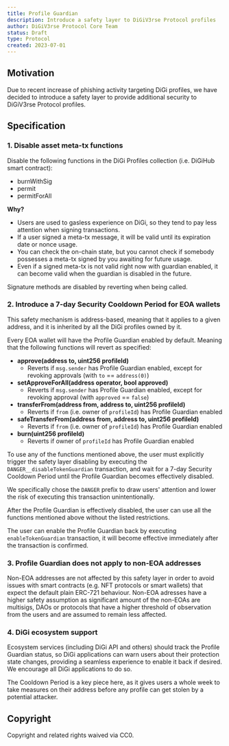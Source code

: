 ```yaml
---
title: Profile Guardian
description: Introduce a safety layer to DiGiV3rse Protocol profiles
author: DiGiV3rse Protocol Core Team
status: Draft
type: Protocol
created: 2023-07-01
---
```


## Motivation

Due to recent increase of phishing activity targeting DiGi profiles, we have decided to introduce a safety layer to provide additional security to DiGiV3rse Protocol profiles.

## Specification

### 1. Disable asset meta-tx functions

Disable the following functions in the DiGi Profiles collection (i.e. DiGiHub smart contract):

- burnWithSig
- permit
- permitForAll

**Why?**

- Users are used to gasless experience on DiGi, so they tend to pay less attention when signing transactions.
- If a user signed a meta-tx message, it will be valid until its expiration date or nonce usage.
- You can check the on-chain state, but you cannot check if somebody possesses a meta-tx signed by you awaiting for future usage.
- Even if a signed meta-tx is not valid right now with guardian enabled, it can become valid when the guardian is disabled in the future.

Signature methods are disabled by reverting when being called.

### 2. Introduce a 7-day Security Cooldown Period for EOA wallets

This safety mechanism is address-based, meaning that it applies to a given address, and it is inherited by all the DiGi profiles owned by it.

Every EOA wallet will have the Profile Guardian enabled by default. Meaning that the following functions will revert as specified:

- **approve(address to, uint256 profileId)**
  - Reverts if `msg.sender` has Profile Guardian enabled, except for revoking approvals (with `to` == `address(0)`)
- **setApproveForAll(address operator, bool approved)**
  - Reverts if `msg.sender` has Profile Guardian enabled, except for revoking approval (with `approved` == `false`)
- **transferFrom(address from, address to, uint256 profileId)**
  - Reverts if `from` (i.e. owner of `profileId`) has Profile Guardian enabled
- **safeTransferFrom(address from, address to, uint256 profileId)**
  - Reverts if `from` (i.e. owner of `profileId`) has Profile Guardian enabled
- **burn(uint256 profileId)**
  - Reverts if owner of `profileId` has Profile Guardian enabled

To use any of the functions mentioned above, the user must explicitly trigger the safety layer disabling by executing the `DANGER__disableTokenGuardian` transaction, and wait for a 7-day Security Cooldown Period until the Profile Guardian becomes effectively disabled.

We specifically chose the `DANGER` prefix to draw users' attention and lower the risk of executing this transaction unintentionally.

After the Profile Guardian is effectively disabled, the user can use all the functions mentioned above without the listed restrictions.

The user can enable the Profile Guardian back by executing `enableTokenGuardian` transaction, it will become effective immediately after the transaction is confirmed.

### 3. Profile Guardian does not apply to non-EOA addresses

Non-EOA addresses are not affected by this safety layer in order to avoid issues with smart contracts (e.g. NFT protocols or smart wallets) that expect the default plain ERC-721 behaviour. Non-EOA adresses have a higher safety assumption as significant amount of the non-EOAs are multisigs, DAOs or protocols that have a higher threshold of observation from the users and are assumed to remain less affected.

### 4. DiGi ecosystem support

Ecosystem services (including DiGi API and others) should track the Profile Guardian status, so DiGi applications can warn users about their protection state changes, providing a seamless experience to enable it back if desired. We encourage all DiGi applications to do so.

The Cooldown Period is a key piece here, as it gives users a whole week to take measures on their address before any profile can get stolen by a potential attacker.

## Copyright

Copyright and related rights waived via CC0.